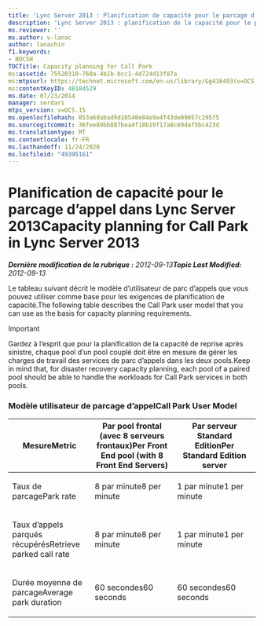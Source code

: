 ```yaml
---
title: 'Lync Server 2013 : Planification de capacité pour le parcage d’appel'
description: 'Lync Server 2013 : planification de la capacité pour le parc d’appels.'
ms.reviewer: ''
ms.author: v-lanac
author: lanachin
f1.keywords:
- NOCSH
TOCTitle: Capacity planning for Call Park
ms:assetid: 75520310-760a-4b1b-bcc1-4d724d13f87a
ms:mtpsurl: https://technet.microsoft.com/en-us/library/Gg416493(v=OCS.15)
ms:contentKeyID: 48184529
ms.date: 07/23/2014
manager: serdars
mtps_version: v=OCS.15
ms.openlocfilehash: 053a6dabad9d10540e84e9e4f43de09057c295f5
ms.sourcegitcommit: 36fee89bb887bea4f18b19f17a8c69daf5bc423d
ms.translationtype: MT
ms.contentlocale: fr-FR
ms.lasthandoff: 11/24/2020
ms.locfileid: "49395161"
---
```

# <a name="capacity-planning-for-call-park-in-lync-server-2013"></a><span data-ttu-id="a1da5-103">Planification de capacité pour le parcage d’appel dans Lync Server 2013</span><span class="sxs-lookup"><span data-stu-id="a1da5-103">Capacity planning for Call Park in Lync Server 2013</span></span>

<div data-xmlns="http://www.w3.org/1999/xhtml">

<div class="topic" data-xmlns="http://www.w3.org/1999/xhtml" data-msxsl="urn:schemas-microsoft-com:xslt" data-cs="https://msdn.microsoft.com/">

<div data-asp="https://msdn2.microsoft.com/asp">



</div>

<div id="mainSection">

<div id="mainBody"><span data-ttu-id="a1da5-104">

<span> </span></span><span class="sxs-lookup"><span data-stu-id="a1da5-104">

<span> </span></span></span>

<span data-ttu-id="a1da5-105">_**Dernière modification de la rubrique :** 2012-09-13_</span><span class="sxs-lookup"><span data-stu-id="a1da5-105">_**Topic Last Modified:** 2012-09-13_</span></span>

<div id="sectionSection0" class="section">

<span data-ttu-id="a1da5-106">Le tableau suivant décrit le modèle d’utilisateur de parc d’appels que vous pouvez utiliser comme base pour les exigences de planification de capacité.</span><span class="sxs-lookup"><span data-stu-id="a1da5-106">The following table describes the Call Park user model that you can use as the basis for capacity planning requirements.</span></span>

<div>


> [!IMPORTANT]  
> <span data-ttu-id="a1da5-107">Gardez à l’esprit que pour la planification de la capacité de reprise après sinistre, chaque pool d’un pool couplé doit être en mesure de gérer les charges de travail des services de parc d’appels dans les deux pools.</span><span class="sxs-lookup"><span data-stu-id="a1da5-107">Keep in mind that, for disaster recovery capacity planning, each pool of a paired pool should be able to handle the workloads for Call Park services in both pools.</span></span>



</div>

### <a name="call-park-user-model"></a><span data-ttu-id="a1da5-108">Modèle utilisateur de parcage d’appel</span><span class="sxs-lookup"><span data-stu-id="a1da5-108">Call Park User Model</span></span>

<table>
<colgroup>
<col style="width: 33%" />
<col style="width: 33%" />
<col style="width: 33%" />
</colgroup>
<thead>
<tr class="header">
<th><span data-ttu-id="a1da5-109">Mesure</span><span class="sxs-lookup"><span data-stu-id="a1da5-109">Metric</span></span></th>
<th><span data-ttu-id="a1da5-110">Par pool frontal (avec 8 serveurs frontaux)</span><span class="sxs-lookup"><span data-stu-id="a1da5-110">Per Front End pool (with 8 Front End Servers)</span></span></th>
<th><span data-ttu-id="a1da5-111">Par serveur Standard Edition</span><span class="sxs-lookup"><span data-stu-id="a1da5-111">Per Standard Edition server</span></span></th>
</tr>
</thead>
<tbody>
<tr class="odd">
<td><p><span data-ttu-id="a1da5-112">Taux de parcage</span><span class="sxs-lookup"><span data-stu-id="a1da5-112">Park rate</span></span></p></td>
<td><p><span data-ttu-id="a1da5-113">8 par minute</span><span class="sxs-lookup"><span data-stu-id="a1da5-113">8 per minute</span></span></p></td>
<td><p><span data-ttu-id="a1da5-114">1 par minute</span><span class="sxs-lookup"><span data-stu-id="a1da5-114">1 per minute</span></span></p></td>
</tr>
<tr class="even">
<td><p><span data-ttu-id="a1da5-115">Taux d’appels parqués récupérés</span><span class="sxs-lookup"><span data-stu-id="a1da5-115">Retrieve parked call rate</span></span></p></td>
<td><p><span data-ttu-id="a1da5-116">8 par minute</span><span class="sxs-lookup"><span data-stu-id="a1da5-116">8 per minute</span></span></p></td>
<td><p><span data-ttu-id="a1da5-117">1 par minute</span><span class="sxs-lookup"><span data-stu-id="a1da5-117">1 per minute</span></span></p></td>
</tr>
<tr class="odd">
<td><p><span data-ttu-id="a1da5-118">Durée moyenne de parcage</span><span class="sxs-lookup"><span data-stu-id="a1da5-118">Average park duration</span></span></p></td>
<td><p><span data-ttu-id="a1da5-119">60 secondes</span><span class="sxs-lookup"><span data-stu-id="a1da5-119">60 seconds</span></span></p></td>
<td><p><span data-ttu-id="a1da5-120">60 secondes</span><span class="sxs-lookup"><span data-stu-id="a1da5-120">60 seconds</span></span></p></td>
</tr>
</tbody>
</table><span data-ttu-id="a1da5-121">


</div>

</div>

<span> </span>

</div>

</div>

</span><span class="sxs-lookup"><span data-stu-id="a1da5-121">


</div>

</div>

<span> </span>

</div>

</div>

</span></span></div>

